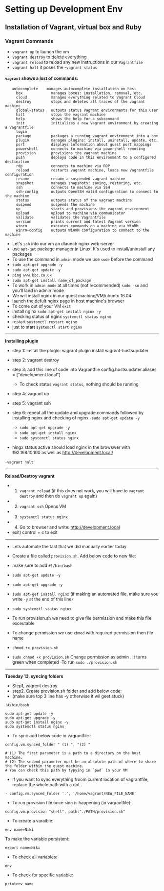 # Setting up Development Env
## Installation of Vagrant, virtual box and Ruby
### Vagrant Commands
-  `vagrant up` to launch the vm
- `vagrant destroy` to delete everything
- `vagrant reload` to reload any new instructions in our `Vagrantfile`
- `vagrant halt` it poses the
 -`vagrant status` 
#### `vagrant` shows a lost of commands:

```
   autocomplete    manages autocomplete installation on host
     box             manages boxes: installation, removal, etc.
     cloud           manages everything related to Vagrant Cloud
     destroy         stops and deletes all traces of the vagrant machine
     global-status   outputs status Vagrant environments for this user
     halt            stops the vagrant machine
     help            shows the help for a subcommand
     init            initializes a new Vagrant environment by creating a Vagrantfile
     login
     package         packages a running vagrant environment into a box
     plugin          manages plugins: install, uninstall, update, etc.
     port            displays information about guest port mappings
     powershell      connects to machine via powershell remoting
     provision       provisions the vagrant machine
     push            deploys code in this environment to a configured destination
     rdp             connects to machine via RDP
     reload          restarts vagrant machine, loads new Vagrantfile configuration
     resume          resume a suspended vagrant machine
     snapshot        manages snapshots: saving, restoring, etc.
     ssh             connects to machine via SSH
     ssh-config      outputs OpenSSH valid configuration to connect to the machine
     status          outputs status of the vagrant machine
     suspend         suspends the machine
     up              starts and provisions the vagrant environment
     upload          upload to machine via communicator
     validate        validates the Vagrantfile
     version         prints current and latest Vagrant version
     winrm           executes commands on a machine via WinRM
     winrm-config    outputs WinRM configuration to connect to the machine
```




- Let's `ssh` into our vm an dlaunch nginx web-server
- use `apt-get` package manager in Linux. It's used to install/uninstall any packages 
- To use the command in `admin` mode we use `sude` before the command
- `sudo apt-get upgrade -y` 
- `sudo apt-get update -y`
- `ping www.bbc.co.uk`
- `sudo apt-get install name_of_package`
- To work in `admin mode` at all times (not recommended) `sudo -su` and you'll land in admin mode
- We will install nginx in our guest machine/VM/ubuntu 16.04
- launch the defult nginx page in host machine's browser
- To come out of your VM `exit`
- install nginx `sudo apt-get install nginx -y`
- checking status of nginx `systemctl status nginx`
- restart `systemctl restart nginx`
- just to start `systemctl start nginx`

- ----------------------------------------------
**Installing plugin**

- step 1: Install the plugin: vagrant plugin install vagrant-hostsupdater

- step 2: vagrant destroy

- step 3: add this line of code into Vagrantfile config.hostsupdater.aliases = ["development.local"]

    - To check status `vagrant status`, nothing should be running

- step 4: vagrant up

- step 5: vagrant ssh

- step 6: repeat all the update and upgrade commands followed by installing nginx and checking of nginx
  -`sudo apt-get update -y`
  - `sudo apt-get upgrade -y `
  - `sudo apt-get install nginx`
  - `sudo systemctl status nginx`


- ningx status active should load nginx in the browswer with 192.168.10.100 as well as http://development.local/

-`vagrant halt`

- ----------------------------------------------------

**Reload/Destroy vagrant**
- 1) `vagrant reload` (if this does not work, you will have to `vagrant destroy` and then do `vagrant up` again)
- 2) `vagrant ssh` Opens VM
- 3) `systemctl status nginx` 
- 4) Go to browser and write: http://development.local
- exit) control + c to exit
- ---------------------------------------------------- 
- Lets automate the tast that we did manually earlier today
- Create a file called `provision.sh`. Add below code to new file: 

- make sure to add `#!/bin/bash`
- `sudo apt-get update -y`
- `sude apt-get upgrade -y`
- `sudo apt-get install nginx` (if making an automated file, make sure you write `-y` at the end of this line)
- `sudo systemctl status nginx `

- To run provision.sh we need to give file permission and make this file exceutable
- To change permission we use `chmod` with required permission then file name
- `chmod +x provision.sh`


- `sudo chmod +x provision.sh` Change permission as admin . It turns green when completed
-To run `sudo ./provision.sh`



- --------------------------------------------

**Tuesday  13, syncing folders**

- Step1, vagrent destroy
- step2. Create provision.sh folder and add below code:
- (make sure top 3 line has -y otherwise it wil geet stuck)
```
!#/bin/bash

sudo apt-get update -y
sudo apt-get upgrade -y
sudo apt-get install nginx -y
sudo systemctl status nginx
```
- To sync add below code in vagrantfile :

```
config.vm.synced_folder " (1) ", "(2) "

# (1) The first parameter is a path to a directory on the host machine.
# (2) The second parameter must be an absolute path of where to share the folder within the guest machine.
# You can check this path by typying in `pwd` in your VM
```

- If you want to sync everything froom current location of vagrantfile, replace the whole path with a dot .
```
- config.vm.synced_folder '.', '/home/vagrant/NEW_FILE_NAME'
```

- To run provision file once sinc is happening (in vagrantfile):
```
config.vm.provision "shell", path:"./PATH/provision.sh"

```
- To create a varaible:
```
env name=Niki
```
To make the variable persistent:
```
export name=Niki

```

- To check all variables:
```
env
```
- To check for specific variable:
```
printenv name
```



